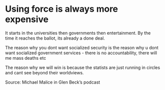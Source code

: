 # Using force is always more expensive

It starts in the universities then governments then entertainment. By the time it reaches the ballot, its already a done deal.

The reason why you dont want socialized security is the reason why u dont want socialized government services - there is no accountability, there will me mass deaths etc

The reason why we will win is because the statists are just running in circles and cant see beyond their worldviews.

Source: Michael Malice in Glen Beck’s podcast

